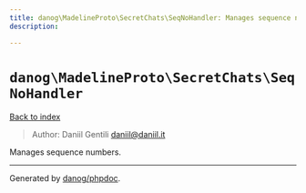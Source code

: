 ```yaml
---
title: danog\MadelineProto\SecretChats\SeqNoHandler: Manages sequence numbers.
description: 

---
```

# `danog\MadelineProto\SecretChats\SeqNoHandler`
[Back to index](../../../index.md)

> Author: Daniil Gentili <daniil@daniil.it>  
  

Manages sequence numbers.  




---
Generated by [danog/phpdoc](https://phpdoc.daniil.it).  